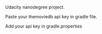 
Udacity nanodegree project.

Paste your themoviedb api key in gradle file.

Add your api key in gradle.properties
